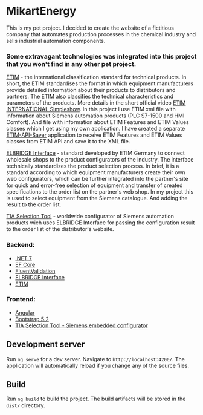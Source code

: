 # MikartEnergy

This is my pet project. 
I decided to create the website of a fictitious company that automates production processes in the chemical industry and sells industrial automation components.

### Some extravagant technologies was integrated into this project that you won't find in any other pet project.

[ETIM](https://www.etim-international.com/) - the international classification standard for technical products. 
In short, the ETIM standardises the format in which equipment manufacturers provide detailed information about their products to distributors and partners. The ETIM also classifies the technical characteristics and parameters of the products. More details in the short official video [ETIM INTERNATIONAL Simpleshow](https://youtu.be/I1lp5QtDL5g?si=b8BfXdoHEKjjznqD).
In this project I use ETIM xml file with information about Siemens automation products (PLC S7-1500 and HMI Comfort). And file with information about ETIM Features and ETIM Values classes which I get using my own application. I have created a separate [ETIM-API-Saver](https://github.com/OleksiiPrykhodko/ETIM-API-Saver) application to receive ETIM Features and ETIM Values classes from ETIM API and save it to the XML file.

[ELBRIDGE Interface](https://www.itek.de/en/beratung/standardisierung/elbridge/) - standard developed by ETIM Germany to connect wholesale shops to the product configurators of the industry. The interface technically standardizes the product selection process.
In brief, it is a standard according to which equipment manufacturers create their own web configurators, which can be further integrated into the partner's site for quick and error-free selection of equipment and transfer of created specifications to the order list on the partner's web shop. 
In my project this is used to select equipment from the Siemens catalogue. And adding the result to the order list. 

[TIA Selection Tool](https://siemens.com/tst) - worldwide configurator of Siemens automation products wich uses ELBRIDGE Interface for passing the configuration result to the order list of the distributor's website. 

### Backend:
- [.NET 7](https://dotnet.microsoft.com/download)
- [EF Core](https://docs.microsoft.com/ef/core)
- [FluentValidation](https://github.com/JeremySkinner/FluentValidation)
- [ELBRIDGE Interface](https://www.itek.de/en/beratung/standardisierung/elbridge/)
- [ETIM](https://etimapi.etim-international.com/)

### Frontend:
- [Angular](https://angular.io/docs)
- [Bootstrap 5.2](https://getbootstrap.com/docs/5.2/getting-started/introduction/)
- [TIA Selection Tool - Siemens embedded configurator](https://www.siemens.com/global/en/products/automation/topic-areas/tia/tia-selection-tool.html)

## Development server

Run `ng serve` for a dev server. Navigate to `http://localhost:4200/`. The application will automatically reload if you change any of the source files.


## Build

Run `ng build` to build the project. The build artifacts will be stored in the `dist/` directory.

